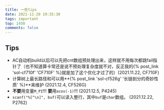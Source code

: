 ```yaml
---
title: 一些tips
date: 2021-11-20 19:35:30
tags: important
top: 1450
comments: false
---
```


## Tips
 - AC自动机build以后可以先把cnt数组预处理出来，这样就不用每次都跳fail指针了（也不知道算卡常还是说不预处理复杂度就不对，反正我的{% post_link 'sol-cf710f' 'CF710F' %}就是加了这个优化才过了的）(2021.11.22, CF710F)
 - 计算树上最长路径和可以用**{% post_link 'sol-cf526g' '长链剖分的奇妙性质' %}**来维护 (2021.12.4, CF526G)
 - **不要**用变量`M_PI`!!! **要**用`acos(-1)`!!! (2021.12.5, P4245)
 - `scanf("%[^\n]", buf)`可以读入整行，其中`buf`是`char`数组。 (2021.12.22, P2762)